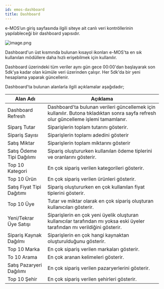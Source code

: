 ```yaml
---
id: emos-dashboard
title: Dashboard
---
```


e-MOS’un giriş sayfasında ilgili siteye ait canlı veri kontröllerinin yapılableceği bir dashboard yapısıdır. 

![image.png](https://snag.gy/eR0hTI.jpg)

Dashboard'un üst kısmında bulunan kısayol ikonları e-MOS'ta en sık kullanılan mödüllere daha hızlı erişebilmek için kullanılır.

Dashboard üzerindeki tüm veriler aynı gün gece 00:00'dan başlayarak son 5dk'ya kadar olan kümüle veri üzerinden çalışır. Her 5dk'da bir yeni hesaplama yaparak güncellenir. 

Dashboard'ta bulunan alanlarla ilgili açıklamalar aşağıdadır;

|Alan Adı|Açıklama|
|--|--|
|Dashboard Refresh|Dashboard'ta bulunan verileri güncellemek için kullanılır. Butona tıkladıktan sonra sayfa refresh olur güncelleme işlemi tamamlanır.|
|Siparş Tutar|Siparişlerin toplam tutarını gösterir.|
|Sipariş Sayısı|Siparişlerin toplamı adedini gösterir|
|Satış Miktar|Siparişlerin toplam miktarını gösterir|
|Satış Ödeme Tipi Dağılımı|Sipariş oluştururken kullanılan ödeme tiplerini ve oranlarını gösterir.|
|Top 10 Kategori|En çok sipariş verilen kategorileri gösterir.|
|Top 10 Ürün|En çok sipariş verilen ürünleri gösterir.|
|Satış Fiyat Tipi Dağıtımı|Sipariş oluştururken en çok kullanılan fiyat tiplerini gösterir.|
|Top 10 Üye|Tutar ve miktar olarak en çok sipariş oluşturan kullanıcıları gösterir.|
|Yeni/Tekrar Üye Satışı|Siparişlerin en çok yeni üyelik oluşturan kullanıcılar tarafından mı yoksa eski üyeler tarafından mı verildiğini gösterir. |
|Sipariş Kaynak Dağılmı|Siparişlerin en çok hangi kaynaktan oluşturulduğunu gösterir.|
|Top 10 Marka|En çok sipariş verilen markaları gösterir.|
|To 10 Arama|En çok aranan kelimeleri gösterir.|
|Satış Pazaryeri Dağılımı|En çok sipariş verilen pazaryerlerini gösterir.|
|Top 10 Şehir|En çok sipariş verilen şehirleri gösterir.|
